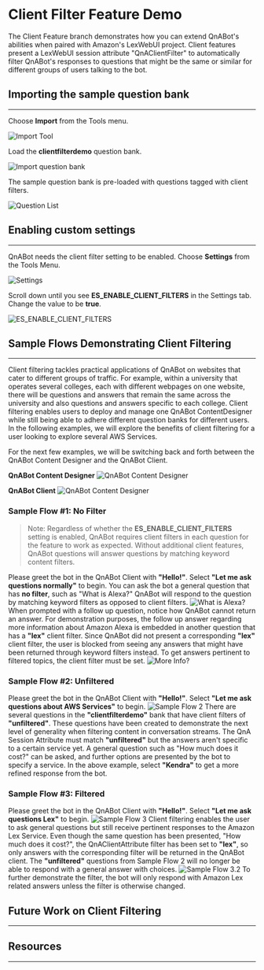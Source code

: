 # Client Filter Feature Demo

The Client Feature branch demonstrates how you can extend QnABot's abilities when paired with Amazon's LexWebUI project. Client features present a LexWebUI session attribute "QnAClientFilter" to automatically filter QnABot's responses to questions that might be the same or similar for different groups of users talking to the bot.

## Importing the sample question bank
***

Choose **Import** from the Tools menu.

![Import Tool](./Import.png)

Load the **clientfilterdemo** question bank.

<!--- TODO: change me to correct clientfilterdemobank -->
![Import question bank](./Import_qnabank.png)

The sample question bank is pre-loaded with questions tagged with client filters.

<!--- TODO: change me to correct clientfilterdemobank with picture of client filter in questions setting -->
![Question List](./question_list.png)

## Enabling custom settings
***

QnABot needs the client filter setting to be enabled. Choose **Settings** from the Tools Menu.

![Settings](./settings.png)

Scroll down until you see **ES_ENABLE_CLIENT_FILTERS** in the Settings tab. Change the value to be **true**.

![ES_ENABLE_CLIENT_FILTERS](./es_enable_client_filter.png)

## Sample Flows Demonstrating Client Filtering
***
Client filtering tackles practical applications of QnABot on websites that cater to different groups of traffic. For example, within a university that operates several colleges, each with different webpages on one website, there will be questions and answers that remain the same across the university and also questions and answers specific to each college. Client filtering enables users to deploy and manage one QnABot ContentDesigner while still being able to adhere different question banks for different users. In the following examples, we will explore the benefits of client filtering for a user looking to explore several AWS Services.

<!--- TODO: think about keeping or taking this out -->
For the next few examples, we will be switching back and forth between the QnABot Content Designer and the QnABot Client.

**QnABot Content Designer**
![QnABot Content Designer](./qnacontentdesigner.png)


**QnABot Client**
![QnABot Content Designer](./qnaclient.png)

### Sample Flow #1: No Filter
> Note: Regardless of whether the **ES_ENABLE_CLIENT_FILTERS** setting is enabled, QnABot requires client filters in each question for the feature to work as expected. Without additional client features, QnABot questions will answer questions by matching keyword content filters.


Please greet the bot in the QnABot Client with **"Hello!"**. Select **"Let me ask questions normally"** to begin.
You can ask the bot a general question that has **no filter**, such as "What is Alexa?" QnABot will respond to the question by matching keyword filters as opposed to client filters.
![What is Alexa?](./normal_alexa_q.png)
When prompted with a follow up question, notice how QnABot cannot return an answer. For demonstration purposes, the follow up answer regarding more information about Amazon Alexa is embedded in another question that has a **"lex"** client filter. Since QnABot did not present a corresponding **"lex"** client filter, the user is blocked from seeing any answers that might have been returned through keyword filters instead. To get answers pertinent to filtered topics, the client filter must be set.
![More Info?](./sampleflow1.png)




### Sample Flow #2: Unfiltered
Please greet the bot in the QnABot Client with **"Hello!"**. Select **"Let me ask questions about AWS Services"** to begin.
![Sample Flow 2](./sampleflow2.png)
There are several questions in the **"clientfilterdemo"** bank that have client filters of **"unfiltered"**. These questions have been created to demonstrate the next level of generality when filtering content in conversation streams. The QnA Session Attribute must match **"unfiltered"** but the answers aren't specific to a certain service yet. A general question such as "How much does it cost?" can be asked, and further options are presented by the bot to specify a service. In the above example, select **"Kendra"** to get a more refined response from the bot.

<!--- TODO: add a note here about QID bubbles -->

### Sample Flow #3: Filtered
Please greet the bot in the QnABot Client with **"Hello!"**. Select **"Let me ask questions Lex"** to begin.
![Sample Flow 3](./sampleflow3.png)
Client filtering enables the user to ask general questions but still receive pertinent responses to the Amazon Lex Service. Even though the same question has been presented, "How much does it cost?", the QnAClientAttribute filter has been set to **"lex"**, so only answers with the corresponding filter will be returned in the QnABot client. The **"unfiltered"** questions from Sample Flow 2 will no longer be able to respond with a general answer with choices.
![Sample Flow 3.2](./sampleflow3.2.png)
To further demonstrate the filter, the bot will only respond with Amazon Lex related answers unless the filter is otherwise changed.


## Future Work on Client Filtering
***
## Resources
***
